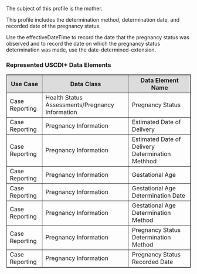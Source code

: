 The subject of this profile is the mother.

This profile includes the determination method, determination date, and recorded date of the pregnancy status.

Use the effectiveDateTime to record the date that the pregnancy status was observed and to record the date on which the pregnancy status determination was made, use the date-determined-extension.

### Represented USCDI+ Data Elements

<table style="width:100%" border="1">
    <thead>
        <tr style="background-color:#DCDCDC">
            <th style="text-align: center; vertical-align: middle;">Use Case</th>
            <th style="text-align: center; vertical-align: middle;">Data Class</th>
            <th style="text-align: center; vertical-align: middle;">Data Element Name</th>
        </tr>
    </thead>
    <tbody>
        <tr>
            <td>Case Reporting</td>
            <td>Health Status Assessments/Pregnancy Information</td>
            <td>Pregnancy Status</td>
        </tr>
        <tr>
            <td>Case Reporting</td>
            <td>Pregnancy Information</td>
            <td>Estimated Date of Delivery</td>
        </tr>
        <tr>
            <td>Case Reporting</td>
            <td>Pregnancy Information</td>
            <td>Estimated Date of Delivery Determination Methhod</td>
        </tr>
        <tr>
            <td>Case Reporting</td>
            <td>Pregnancy Information</td>
            <td>Gestational Age</td>
        </tr>
        <tr>
            <td>Case Reporting</td>
            <td>Pregnancy Information</td>
            <td>Gestational Age Determination Date</td>
        </tr>
        <tr>
            <td>Case Reporting</td>
            <td>Pregnancy Information</td>
            <td>Gestational Age Determination Method</td>
        </tr>
        <tr>
            <td>Case Reporting</td>
            <td>Pregnancy Information</td>
            <td>Pregnancy Status Determination Method</td>
        </tr>
        <tr>
            <td>Case Reporting</td>
            <td>Pregnancy Information</td>
            <td>Pregnancy Status Recorded Date</td>
        </tr>
    </tbody>
</table>